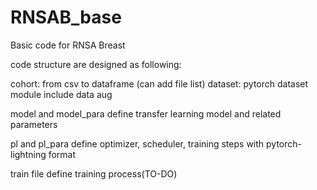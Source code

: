 # RNSAB_base
Basic code for RNSA Breast

code structure are designed as following:

cohort: from csv to dataframe (can add file list)
dataset: pytorch dataset module include data aug 

model and model_para define transfer learning model and related parameters

pl and pl_para define optimizer, scheduler, training steps with pytorch-lightning format

train file define training process(TO-DO)

